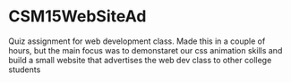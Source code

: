 # CSM15WebSiteAd
Quiz assignment for web development class. Made this in a couple of hours, but the main focus was to demonstaret our css animation skills 
and build a small website that advertises the web dev class to other college students
